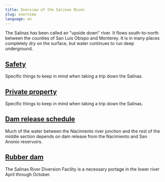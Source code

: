 ```yaml
---
title: Overview of the Salinas River
slug: overview
language: en
---
```


The Salinas has been called an "upside down" river. It flows south-to-north between the counties of San Luis Obispo and Monterey. It is in many places completely dry on the surface, but water continues to run deep underground.

## [Safety](/en/overview/safety)

Specific things to keep in mind when taking a trip down the Salinas.

## [Private property](/en/overview/private-property)

Specific things to keep in mind when taking a trip down the Salinas.

## [Dam release schedule](/en/overview/dam-release)

Much of the water between the Nacimiento river junction and the rest of the middle section depends on dam release from the Nacimiento and San Anonio reservoirs.

## [Rubber dam](/en/overview/rubber-dam)

The Salinas River Diversion Facility is a necessary portage in the lower river April through October.
